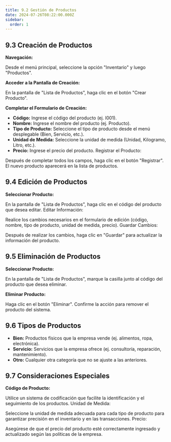 ```yaml
---
title: 9.2 Gestión de Productos
date: 2024-07-26T08:22:00.000Z
sidebar:
  order: 1
---
```

## 9.3 Creación de Productos
**Navegación:**

Desde el menú principal, seleccione la opción "Inventario" y luego "Productos".

**Acceder a la Pantalla de Creación:**

En la pantalla de "Lista de Productos", haga clic en el botón "Crear Producto".

**Completar el Formulario de Creación:**

- **Código:** Ingrese el código del producto (ej. I001).
- **Nombre:** Ingrese el nombre del producto (ej. Producto).
- **Tipo de Producto:** Seleccione el tipo de producto desde el menú desplegable (Bien, Servicio, etc.).
- **Unidad de Medida:** Seleccione la unidad de medida (Unidad, Kilogramo, Litro, etc.).
- **Precio:** Ingrese el precio del producto.
Registrar el Producto:

Después de completar todos los campos, haga clic en el botón "Registrar". El nuevo producto aparecerá en la lista de productos.
## 9.4 Edición de Productos
**Seleccionar Producto:**

En la pantalla de "Lista de Productos", haga clic en el código del producto que desea editar.
Editar Información:

Realice los cambios necesarios en el formulario de edición (código, nombre, tipo de producto, unidad de medida, precio).
Guardar Cambios:

Después de realizar los cambios, haga clic en "Guardar" para actualizar la información del producto.
## 9.5 Eliminación de Productos
**Seleccionar Producto:**

En la pantalla de "Lista de Productos", marque la casilla junto al código del producto que desea eliminar.

**Eliminar Producto:**

Haga clic en el botón "Eliminar". Confirme la acción para remover el producto del sistema.
## 9.6 Tipos de Productos
- **Bien:** Productos físicos que la empresa vende (ej. alimentos, ropa, electrónica).
- **Servicio:** Servicios que la empresa ofrece (ej. consultoría, reparación, mantenimiento).
- **Otro:** Cualquier otra categoría que no se ajuste a las anteriores.
## 9.7 Consideraciones Especiales
**Código de Producto:**

Utilice un sistema de codificación que facilite la identificación y el seguimiento de los productos.
Unidad de Medida:

Seleccione la unidad de medida adecuada para cada tipo de producto para garantizar precisión en el inventario y en las transacciones.
Precio:

Asegúrese de que el precio del producto esté correctamente ingresado y actualizado según las políticas de la empresa.
